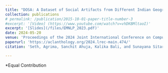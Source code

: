 ```yaml
---
title: "DOSA: A Dataset of Social Artifacts from Different Indian Geographical Subcultures"
collection: publications
# permalink: /publication/2015-10-01-paper-title-number-3
#excerpt: '[Video] (https://www.youtube.com/watch?v=vhDKBMltaoI)'
excerpt: '[Slides](/files/EMNLP_2023.pdf)'
date: 2024-05-20
venue: 'Proceedings of the 2024 Joint International Conference on Computational Linguistics, Language Resources and Evaluation (LREC-COLING 2024)'
paperurl: 'https://aclanthology.org/2024.lrec-main.474/'
citation: 'Seth, Agrima, Sanchit Ahuja, Kalika Bali, and Sunayana Sitaram. "DOSA: A Dataset of Social Artifacts from Different Indian Geographical Subcultures." arXiv preprint arXiv:2403.14651 (2024).'

---
```

*Equal Contribution
